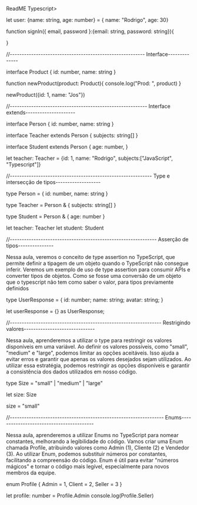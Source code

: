 ReadME Typescript>

let user: {name: string, age: number} = { name: "Rodrigo", age: 30}

function signIn({ email, password }:{email: string, password: string}){
    
}


//---------------------------------------------------------
Interface--------------

interface Product {
    id: number,
    name: string
}

function newProduct(product: Product){
console.log("Prod: ", product)
}

newProduct({id: 1, name: "Jos"})

//----------------------------------------------------------
Interface extends---------------------

interface Person {
    id: number,
    name: string
}

interface Teacher extends Person {
    subjects: string[]
}

interface Student extends Person {
    age: number,
}

let teacher: Teacher = {id: 1, name: "Rodrigo", subjects:["JavaScript", "Typescript"]}

//------------------------------------------------------------
Type e intersecção de tipos-------------------

type Person = {
    id: number,
    name: string
}

type Teacher = Person & {
    subjects: string[]
}

type Student = Person & {
    age: number
}

let teacher: Teacher
let student: Student

//--------------------------------------------------------------
Asserção de tipos---------------

Nessa aula, veremos o conceito de type assertion no TypeScript, que permite definir a tipagem de um objeto quando o TypeScript não consegue inferir. 
Veremos um exemplo de uso de type assertion para consumir APIs e converter tipos de objetos.
Como se fosse uma conversão de um objeto que o typescript não tem como saber o valor, para tipos previamente definidos

type UserResponse = {
    id: number;
    name: string;
    avatar: string;
}

let userResponse = {} as UserResponse;

//----------------------------------------------------------------
Restrigindo valores------------------------------

Nessa aula, aprenderemos a utilizar o type para restringir os valores disponíveis em uma variável. Ao definir os valores possíveis, como "small", "medium" e "large", podemos limitar as opções aceitáveis. Isso ajuda a evitar erros e garantir que apenas os valores desejados sejam utilizados. Ao utilizar essa estratégia, podemos restringir as opções disponíveis e garantir a consistência dos dados utilizados em nosso código.

type Size = "small" | "medium" | "large"

let size: Size

size = "small"

//-----------------------------------------------------------------
Enums-----------------------------------------

Nessa aula, aprenderemos a utilizar Enums no TypeScript para nomear constantes, melhorando a legibilidade do código. Vamos criar uma Enum chamada Profile, atribuindo valores como Admin (1), Cliente (2) e Vendedor (3). Ao utilizar Enum, podemos substituir números por constantes, facilitando a compreensão do código. Enum é útil para evitar "números mágicos" e tornar o código mais legível, especialmente para novos membros da equipe.

enum Profile {
    Admin = 1,
    Client = 2,
    Seller = 3
}

let profile: number = Profile.Admin
console.log(Profile.Seller)